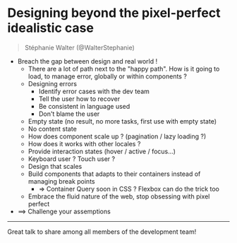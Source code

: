 # Designing beyond the pixel-perfect idealistic case

> Stéphanie Walter (@WalterStephanie)

- Breach the gap between design and real world !
    - There are a lot of path next to the "happy path". How is it going to load, to manage error, globally or within components ?
    - Designing errors
        - Identify error cases with the dev team
        - Tell the user how to recover
        - Be consistent in language used
        - Don't blame the user
    - Empty state (no result, no more tasks, first use with empty state)
    - No content state
    - How does component scale up ? (pagination / lazy loading ?)
    - How does it works with other locales ?
    - Provide interaction states (hover / active / focus...)
    - Keyboard user ? Touch user ?
    - Design that scales
    - Build components that adapts to their containers instead of managing break points
        - => Container Query soon in CSS ? Flexbox can do the trick too
    - Embrace the fluid nature of the web, stop obsessing with pixel perfect
- ==> Challenge your assemptions

----

Great talk to share among all members of the development team!